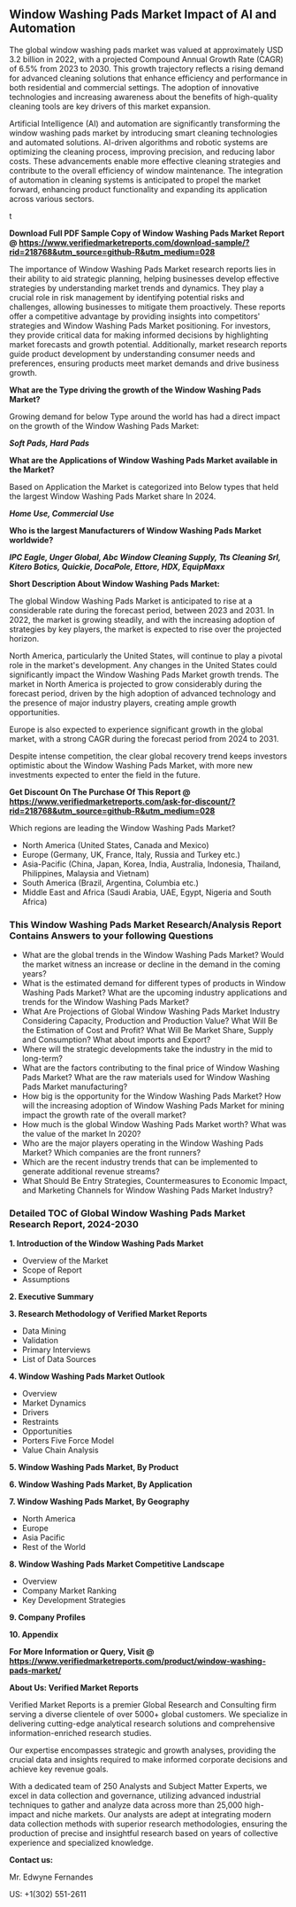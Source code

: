 <h2>Window Washing Pads Market Impact of AI and Automation</h2><p>The global window washing pads market was valued at approximately USD 3.2 billion in 2022, with a projected Compound Annual Growth Rate (CAGR) of 6.5% from 2023 to 2030. This growth trajectory reflects a rising demand for advanced cleaning solutions that enhance efficiency and performance in both residential and commercial settings. The adoption of innovative technologies and increasing awareness about the benefits of high-quality cleaning tools are key drivers of this market expansion.</p><p>Artificial Intelligence (AI) and automation are significantly transforming the window washing pads market by introducing smart cleaning technologies and automated solutions. AI-driven algorithms and robotic systems are optimizing the cleaning process, improving precision, and reducing labor costs. These advancements enable more effective cleaning strategies and contribute to the overall efficiency of window maintenance. The integration of automation in cleaning systems is anticipated to propel the market forward, enhancing product functionality and expanding its application across various sectors.</p>t</p><p id="" class=""><strong>Download Full PDF Sample Copy of Window Washing Pads Market Report @ <a href="https://www.verifiedmarketreports.com/download-sample/?rid=218768&utm_source=github-R&utm_medium=028" target="_blank">https://www.verifiedmarketreports.com/download-sample/?rid=218768&utm_source=github-R&utm_medium=028</a></strong></p><p>The importance of&nbsp;Window Washing Pads Market research reports lies in their ability to aid strategic planning, helping businesses develop effective strategies by understanding market trends and dynamics. They play a crucial role in risk management by identifying potential risks and challenges, allowing businesses to mitigate them proactively. These reports offer a competitive advantage by providing insights into competitors' strategies and Window Washing Pads Market positioning. For investors, they provide critical data for making informed decisions by highlighting market forecasts and growth potential. Additionally, market research reports guide product development by understanding consumer needs and preferences, ensuring products meet market demands and drive business growth.</p><p><strong>What are the&nbsp;Type driving the growth of the Window Washing Pads Market?</strong></p><p id="" class="">Growing demand for below Type around the world has had a direct impact on the growth of the Window Washing Pads Market:</p><em><strong>Soft Pads, Hard Pads</strong></em></p><strong>What are the&nbsp;Applications&nbsp;of Window Washing Pads Market available in the Market?</strong></p><p id="" class="">Based on Application the Market is categorized into Below types that held the largest Window Washing Pads Market share In 2024.</p><em><strong>Home Use, Commercial Use</strong></em></p><strong>Who is the largest Manufacturers of Window Washing Pads Market worldwide?</strong></p><p><em><strong>IPC Eagle, Unger Global, Abc Window Cleaning Supply, Tts Cleaning Srl, Kitero Botics, Quickie, DocaPole, Ettore, HDX, EquipMaxx</strong></em></p><p id="" class=""><strong>Short Description About Window Washing Pads Market:</strong></p><p>The global Window Washing Pads Market is anticipated to rise at a considerable rate during the forecast period, between 2023 and 2031. In 2022, the market is growing steadily, and with the increasing adoption of strategies by key players, the market is expected to rise over the projected horizon.</p><p>North America, particularly the United States, will continue to play a pivotal role in the market's development. Any changes in the United States could significantly impact the Window Washing Pads Market growth trends. The market in North America is projected to grow considerably during the forecast period, driven by the high adoption of advanced technology and the presence of major industry players, creating ample growth opportunities.</p><p>Europe is also expected to experience significant growth in the global market, with a strong CAGR during the forecast period from 2024 to 2031.</p><p>Despite intense competition, the clear global recovery trend keeps investors optimistic about the Window Washing Pads Market, with more new investments expected to enter the field in the future.</p><p id="" class=""><strong>Get Discount On The Purchase Of This Report @ <a href="https://www.verifiedmarketreports.com/ask-for-discount/?rid=218768&utm_source=github-R&utm_medium=028" target="_blank">https://www.verifiedmarketreports.com/ask-for-discount/?rid=218768&utm_source=github-R&utm_medium=028</a></strong></p>Which regions are leading the Window Washing Pads Market?</p><ul><li>North America (United States, Canada and Mexico)</li><li>Europe (Germany, UK, France, Italy, Russia and Turkey etc.)</li><li>Asia-Pacific (China, Japan, Korea, India, Australia, Indonesia, Thailand, Philippines, Malaysia and Vietnam)</li><li>South America (Brazil, Argentina, Columbia etc.)</li><li>Middle East and Africa (Saudi Arabia, UAE, Egypt, Nigeria and South Africa)</li></ul><h3 id="" class="">This Window Washing Pads Market Research/Analysis Report Contains Answers to your following Questions</h3><ul><li>What are the global trends in the Window Washing Pads Market? Would the market witness an increase or decline in the demand in the coming years?</li><li>What is the estimated demand for different types of products in Window Washing Pads Market? What are the upcoming industry applications and trends for the Window Washing Pads Market?</li><li>What Are Projections of Global Window Washing Pads Market Industry Considering Capacity, Production and Production Value? What Will Be the Estimation of Cost and Profit? What Will Be Market Share, Supply and Consumption? What about imports and Export?</li><li>Where will the strategic developments take the industry in the mid to long-term?</li><li>What are the factors contributing to the final price of Window Washing Pads Market? What are the raw materials used for Window Washing Pads Market manufacturing?</li><li>How big is the opportunity for the Window Washing Pads Market? How will the increasing adoption of Window Washing Pads Market for mining impact the growth rate of the overall market?</li><li>How much is the global Window Washing Pads Market worth? What was the value of the market In 2020?</li><li>Who are the major players operating in the Window Washing Pads Market? Which companies are the front runners?</li><li>Which are the recent industry trends that can be implemented to generate additional revenue streams?</li><li>What Should Be Entry Strategies, Countermeasures to Economic Impact, and Marketing Channels for Window Washing Pads Market Industry?</li></ul><h3 id="" class="">Detailed TOC of Global Window Washing Pads Market Research Report, 2024-2030</h3><p id="" class=""><strong>1. Introduction of the Window Washing Pads Market</strong></p><ul><li>Overview of the Market</li><li>Scope of Report</li><li>Assumptions</li></ul><p id="" class=""><strong>2. Executive Summary</strong></p><p id="" class=""><strong>3. Research Methodology of Verified Market Reports</strong></p><ul><li>Data Mining</li><li>Validation</li><li>Primary Interviews</li><li>List of Data Sources</li></ul><p id="" class=""><strong>4. Window Washing Pads Market Outlook</strong></p><ul><li>Overview</li><li>Market Dynamics</li><li>Drivers</li><li>Restraints</li><li>Opportunities</li><li>Porters Five Force Model</li><li>Value Chain Analysis</li></ul><p id="" class=""><strong>5. Window Washing Pads Market, By Product</strong></p><p id="" class=""><strong>6. Window Washing Pads Market, By Application</strong></p><p id="" class=""><strong>7. Window Washing Pads Market, By Geography</strong></p><ul><li>North America</li><li>Europe</li><li>Asia Pacific</li><li>Rest of the World</li></ul><p id="" class=""><strong>8. Window Washing Pads Market Competitive Landscape</strong></p><ul><li>Overview</li><li>Company Market Ranking</li><li>Key Development Strategies</li></ul><p id="" class=""><strong>9. Company Profiles</strong></p><p id="" class=""><strong>10. Appendix</strong></p><p id="" class=""><strong>For More Information or Query, Visit @ <a href="https://www.verifiedmarketreports.com/product/window-washing-pads-market/" target="_blank">https://www.verifiedmarketreports.com/product/window-washing-pads-market/</a></strong></p><p id="" class=""><strong>About Us: Verified Market Reports</strong></p><p id="" class="">Verified Market Reports is a premier Global Research and Consulting firm serving a diverse clientele of over 5000+ global customers. We specialize in delivering cutting-edge analytical research solutions and comprehensive information-enriched research studies.</p><p id="" class="">Our expertise encompasses strategic and growth analyses, providing the crucial data and insights required to make informed corporate decisions and achieve key revenue goals.</p><p id="" class="">With a dedicated team of 250 Analysts and Subject Matter Experts, we excel in data collection and governance, utilizing advanced industrial techniques to gather and analyze data across more than 25,000 high-impact and niche markets. Our analysts are adept at integrating modern data collection methods with superior research methodologies, ensuring the production of precise and insightful research based on years of collective experience and specialized knowledge.</p><p id="" class=""><strong>Contact us:</strong></p><p id="" class="">Mr. Edwyne Fernandes</p><p id="" class="">US: +1(302) 551-2611</p>